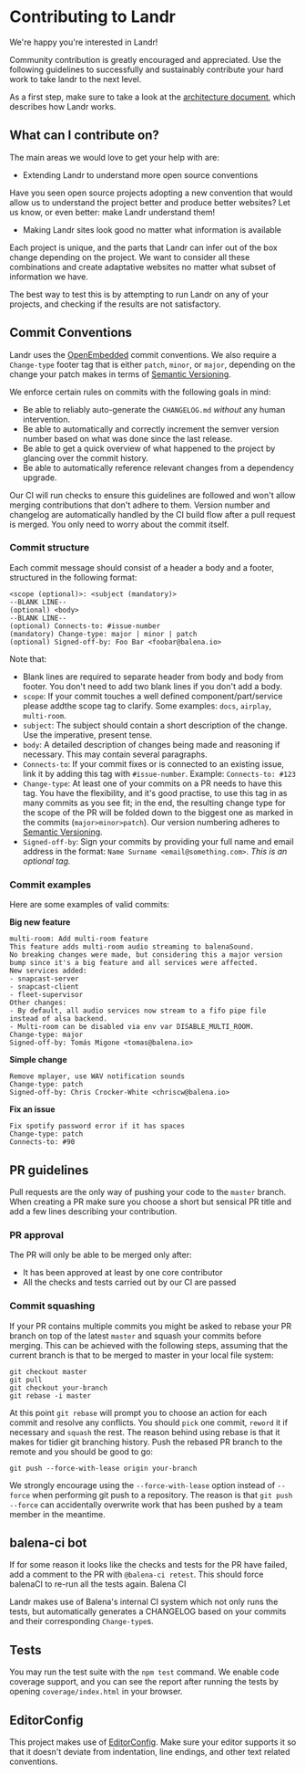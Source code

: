 # Contributing to Landr

We're happy you're interested in Landr!

Community contribution is greatly encouraged and appreciated. Use the following guidelines to successfully and sustainably contribute your hard work to take landr to the next level.

As a first step, make sure to take a look at the [architecture
document](https://github.com/balena-io/landr/blob/master/ARCHITECTURE.md),
which describes how Landr works.

## What can I contribute on?

The main areas we would love to get your help with are:

- Extending Landr to understand more open source conventions

Have you seen open source projects adopting a new convention that would allow
us to understand the project better and produce better websites? Let us know,
or even better: make Landr understand them!

- Making Landr sites look good no matter what information is available

Each project is unique, and the parts that Landr can infer out of the box
change depending on the project. We want to consider all these combinations and
create adaptative websites no matter what subset of information we have.

The best way to test this is by attempting to run Landr on any of your
projects, and checking if the results are not satisfactory.

## Commit Conventions

Landr uses the
[OpenEmbedded](https://www.openembedded.org/wiki/Commit_Patch_Message_Guidelines)
commit conventions. We also require a `Change-type` footer tag that is either
`patch`, `minor`, or `major`, depending on the change your patch makes in terms
of [Semantic Versioning](https://semver.org).

We enforce certain rules on commits with the following goals in mind:

- Be able to reliably auto-generate the `CHANGELOG.md` _without_ any human intervention.
- Be able to automatically and correctly increment the semver version number based on what was done since the last release.
- Be able to get a quick overview of what happened to the project by glancing over the commit history.
- Be able to automatically reference relevant changes from a dependency upgrade.

Our CI will run checks to ensure this guidelines are followed and won't allow merging contributions that don't adhere to them. Version number and changelog are automatically handled by the CI build flow after a pull request is merged. You only need to worry about the commit itself.

### Commit structure

Each commit message should consist of a header a body and a footer, structured in the following format:

```
<scope (optional)>: <subject (mandatory)>
--BLANK LINE--
(optional) <body>
--BLANK LINE--
(optional) Connects-to: #issue-number
(mandatory) Change-type: major | minor | patch
(optional) Signed-off-by: Foo Bar <foobar@balena.io>
```

Note that:

- Blank lines are required to separate header from body and body from footer. You don't need to add two blank lines if you don't add a body.
- `scope`: If your commit touches a well defined component/part/service please addthe scope tag to clarify. Some examples: `docs`, `airplay`, `multi-room`.
- `subject`: The subject should contain a short description of the change. Use the imperative, present tense.
- `body`: A detailed description of changes being made and reasoning if necessary. This may contain several paragraphs.
- `Connects-to`: If your commit fixes or is connected to an existing issue, link it by adding this tag with `#issue-number`. Example: `Connects-to: #123`
- `Change-type`: At least one of your commits on a PR needs to have this tag. You have the flexibility, and it's good practise, to use this tag in as many commits as you see fit; in the end, the resulting change type for the scope of the PR will be folded down to the biggest one as marked in the commits (`major>minor>patch`). Our version numbering adheres to [Semantic Versioning](http://semver.org/).
- `Signed-off-by`: Sign your commits by providing your full name and email address in the format: `Name Surname <email@something.com>`. _This is an optional tag._

### Commit examples

Here are some examples of valid commits:

**Big new feature**

```
multi-room: Add multi-room feature
This feature adds multi-room audio streaming to balenaSound.
No breaking changes were made, but considering this a major version bump since it's a big feature and all services were affected.
New services added:
- snapcast-server
- snapcast-client
- fleet-supervisor
Other changes:
- By default, all audio services now stream to a fifo pipe file instead of alsa backend.
- Multi-room can be disabled via env var DISABLE_MULTI_ROOM.
Change-type: major
Signed-off-by: Tomás Migone <tomas@balena.io>
```

**Simple change**

```
Remove mplayer, use WAV notification sounds
Change-type: patch
Signed-off-by: Chris Crocker-White <chriscw@balena.io>
```

**Fix an issue**

```
Fix spotify password error if it has spaces
Change-type: patch
Connects-to: #90
```

## PR guidelines

Pull requests are the only way of pushing your code to the `master` branch. When creating a PR make sure you choose a short but sensical PR title and add a few lines describing your contribution.

### PR approval

The PR will only be able to be merged only after:

- It has been approved at least by one core contributor
- All the checks and tests carried out by our CI are passed

### Commit squashing

If your PR contains multiple commits you might be asked to rebase your PR branch on top of the latest `master` and squash your commits before merging. This can be achieved with the following steps, assuming that the current branch is that to be merged to master in your local file system:

```
git checkout master
git pull
git checkout your-branch
git rebase -i master
```

At this point `git rebase` will prompt you to choose an action for each commit and resolve any conflicts. You should `pick` one commit, `reword` it if necessary and `squash` the rest. The reason behind using rebase is that it makes for tidier git branching history. Push the rebased PR branch to the remote and you should be good to go:

```
git push --force-with-lease origin your-branch
```

We strongly encourage using the `--force-with-lease` option instead of `--force` when performing git push to a repository. The reason is that `git push --force` can accidentally overwrite work that has been pushed by a team member in the meantime.

## balena-ci bot

If for some reason it looks like the checks and tests for the PR have failed, add a comment to the PR with `@balena-ci retest`. This should force balenaCI to re-run all the tests again.
Balena CI


Landr makes use of Balena's internal CI system which not only runs the tests,
but automatically generates a CHANGELOG based on your commits and their
corresponding `Change-type`s.

## Tests

You may run the test suite with the `npm test` command. We enable code coverage
support, and you can see the report after running the tests by opening
`coverage/index.html` in your browser.

## EditorConfig

This project makes use of [EditorConfig](https://editorconfig.org). Make sure
your editor supports it so that it doesn't deviate from indentation, line
endings, and other text related conventions.

